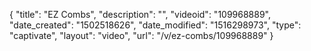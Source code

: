 {
    "title": "EZ Combs",
    "description": "",
    "videoid": "109968889",
    "date_created": "1502518626",
    "date_modified": "1516298973",
    "type": "captivate",
    "layout": "video",
    "url": "\/v\/ez-combs\/109968889"
}